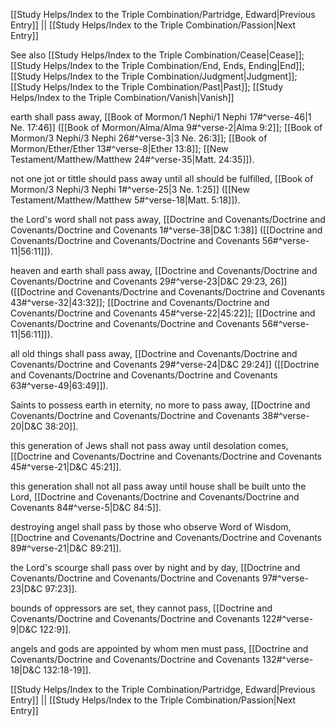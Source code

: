 [[Study Helps/Index to the Triple Combination/Partridge, Edward|Previous Entry]]  ||  [[Study Helps/Index to the Triple Combination/Passion|Next Entry]]

 See also [[Study Helps/Index to the Triple Combination/Cease|Cease]]; [[Study Helps/Index to the Triple Combination/End, Ends, Ending|End]]; [[Study Helps/Index to the Triple Combination/Judgment|Judgment]]; [[Study Helps/Index to the Triple Combination/Past|Past]]; [[Study Helps/Index to the Triple Combination/Vanish|Vanish]]

 earth shall pass away, [[Book of Mormon/1 Nephi/1 Nephi 17#^verse-46|1 Ne. 17:46]] ([[Book of Mormon/Alma/Alma 9#^verse-2|Alma 9:2]]; [[Book of Mormon/3 Nephi/3 Nephi 26#^verse-3|3 Ne. 26:3]]; [[Book of Mormon/Ether/Ether 13#^verse-8|Ether 13:8]]; [[New Testament/Matthew/Matthew 24#^verse-35|Matt. 24:35]]).

 not one jot or tittle should pass away until all should be fulfilled, [[Book of Mormon/3 Nephi/3 Nephi 1#^verse-25|3 Ne. 1:25]] ([[New Testament/Matthew/Matthew 5#^verse-18|Matt. 5:18]]).

 the Lord's word shall not pass away, [[Doctrine and Covenants/Doctrine and Covenants/Doctrine and Covenants 1#^verse-38|D&C 1:38]] ([[Doctrine and Covenants/Doctrine and Covenants/Doctrine and Covenants 56#^verse-11|56:11]]).

 heaven and earth shall pass away, [[Doctrine and Covenants/Doctrine and Covenants/Doctrine and Covenants 29#^verse-23|D&C 29:23, 26]] ([[Doctrine and Covenants/Doctrine and Covenants/Doctrine and Covenants 43#^verse-32|43:32]]; [[Doctrine and Covenants/Doctrine and Covenants/Doctrine and Covenants 45#^verse-22|45:22]]; [[Doctrine and Covenants/Doctrine and Covenants/Doctrine and Covenants 56#^verse-11|56:11]]).

 all old things shall pass away, [[Doctrine and Covenants/Doctrine and Covenants/Doctrine and Covenants 29#^verse-24|D&C 29:24]] ([[Doctrine and Covenants/Doctrine and Covenants/Doctrine and Covenants 63#^verse-49|63:49]]).

 Saints to possess earth in eternity, no more to pass away, [[Doctrine and Covenants/Doctrine and Covenants/Doctrine and Covenants 38#^verse-20|D&C 38:20]].

 this generation of Jews shall not pass away until desolation comes, [[Doctrine and Covenants/Doctrine and Covenants/Doctrine and Covenants 45#^verse-21|D&C 45:21]].

 this generation shall not all pass away until house shall be built unto the Lord, [[Doctrine and Covenants/Doctrine and Covenants/Doctrine and Covenants 84#^verse-5|D&C 84:5]].

 destroying angel shall pass by those who observe Word of Wisdom, [[Doctrine and Covenants/Doctrine and Covenants/Doctrine and Covenants 89#^verse-21|D&C 89:21]].

 the Lord's scourge shall pass over by night and by day, [[Doctrine and Covenants/Doctrine and Covenants/Doctrine and Covenants 97#^verse-23|D&C 97:23]].

 bounds of oppressors are set, they cannot pass, [[Doctrine and Covenants/Doctrine and Covenants/Doctrine and Covenants 122#^verse-9|D&C 122:9]].

 angels and gods are appointed by whom men must pass, [[Doctrine and Covenants/Doctrine and Covenants/Doctrine and Covenants 132#^verse-18|D&C 132:18-19]].

[[Study Helps/Index to the Triple Combination/Partridge, Edward|Previous Entry]]  ||  [[Study Helps/Index to the Triple Combination/Passion|Next Entry]]